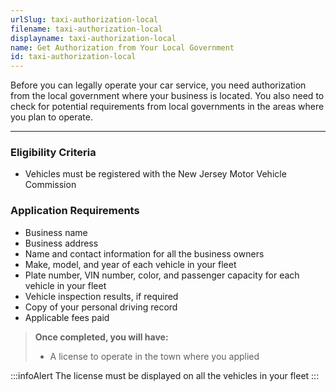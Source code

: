```yaml
---
urlSlug: taxi-authorization-local
filename: taxi-authorization-local
displayname: taxi-authorization-local
name: Get Authorization from Your Local Government
id: taxi-authorization-local
---
```

Before you can legally operate your car service, you need authorization from the local government where your business is located. You also need to check for potential requirements from local governments in the areas where you plan to operate.

- - -

### Eligibility Criteria

* Vehicles must be registered with the New Jersey Motor Vehicle Commission

### Application Requirements

* Business name
* Business address
* Name and contact information for all the business owners
* Make, model, and year of each vehicle in your fleet
* Plate number, VIN number, color, and passenger capacity for each vehicle in your fleet
* Vehicle inspection results, if required
* Copy of your personal driving record
* Applicable fees paid

> **Once completed, you will have:**
>
> * A license to operate in the town where you applied



:::infoAlert 
 The license must be displayed on all the vehicles in your fleet
:::